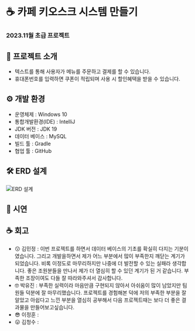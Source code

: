 # ☕ 카페 키오스크 시스템 만들기
### 2023.11월 초급 프로젝트

## 📢 프로젝트 소개
 - 텍스트를 통해 사용자가 메뉴를 주문하고 결제를 할 수 있습니다.
 - 휴대폰번호를 입력하면 쿠폰이 적립되며 사용 시 할인혜택을 받을 수 있습니다.

## ⚙ 개발 환경
- 운영체제 : Windows 10
- 통합개발환경(IDE) : IntelliJ
- JDK 버전 : JDK 19
- 데이터 베이스 : MySQL
- 빌드 툴 : Gradle
- 협업 툴 : GitHub

## 🛠 ERD 설계
![ERD 설계](https://github.com/kimminjung123/project/assets/133175842/5d3e0a06-70b6-4e46-bb3c-cf9be6068358)


## 📁 시연

## ☕ 회고
 - 😗 김민정 : 이번 프로젝트를 하면서 데이터 베이스의 기초를 확실히 다지는 기분이였습니다. 그리고 개발을하면서 제가 어느 부분에서 많이 부족한지 깨닫는 계기가 되었습니다. 비록 이정도로 마무리하지만 나중에 더 발전할 수 있는 실패라 생각합니다. 좋은 조원분들을 만나서 제가 더 열심히 할 수 있던 계기가 된 거 같습니다. 부족한 조장이여도 다들 잘 따라와주셔서 감사합니다.
 - 🤓 박유진 : 부족한 실력이라 마음만큼 구현되지 않아서 아쉬움이 많이 남았지만 팀원들 덕분에 잘 마무리했습니다. 프로젝트를 경험해본 덕에 저의 부족한 부분을 잘 알았고 아쉽다고 느낀 부분을 열심히 공부해서 다음 프로젝트때는 보다 더 좋은 결과물을 만들어보고싶습니다.
 - 😎 이정훈 : 
 - 😛 김청수 :

